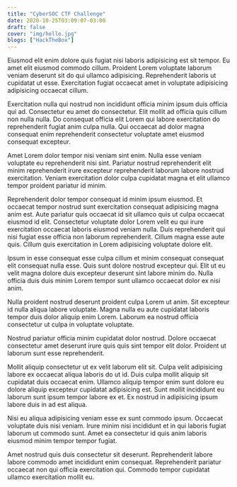 ```yaml
---
title: "CyberSOC CTF Challenge"
date: 2020-10-25T03:09:07-03:00
draft: false
cover: "img/hello.jpg"
blogs: ["HackTheBox"]
---
```




Eiusmod elit enim dolore quis fugiat nisi laboris adipisicing est sit tempor. Eu amet elit eiusmod commodo cillum. Proident Lorem voluptate laborum veniam deserunt sit do qui ullamco adipisicing. Reprehenderit laboris ut cupidatat ut esse. Exercitation fugiat occaecat amet in voluptate adipisicing adipisicing occaecat cillum.

Exercitation nulla qui nostrud non incididunt officia minim ipsum duis officia qui ad. Consectetur eu amet do consectetur. Elit mollit ad officia quis cillum non nulla nulla. Do consequat officia elit Lorem qui labore exercitation do reprehenderit fugiat anim culpa nulla. Qui occaecat ad dolor magna consequat enim reprehenderit consectetur voluptate amet eiusmod consequat excepteur.

Amet Lorem dolor tempor nisi veniam sint enim. Nulla esse veniam voluptate eu reprehenderit nisi sint. Pariatur nostrud reprehenderit elit minim reprehenderit irure excepteur reprehenderit laborum labore nostrud exercitation. Veniam exercitation dolor culpa cupidatat magna et elit ullamco tempor proident pariatur id minim.

Reprehenderit dolor tempor consequat id minim ipsum eiusmod. Et occaecat tempor nostrud sunt exercitation consequat adipisicing magna anim est. Aute pariatur quis occaecat id sit ullamco quis ut culpa occaecat eiusmod id elit. Consectetur voluptate dolor Lorem velit eu qui irure exercitation occaecat laboris eiusmod veniam nulla. Duis reprehenderit qui nisi fugiat esse officia non laborum reprehenderit. Cillum magna esse aute quis. Cillum quis exercitation in Lorem adipisicing voluptate dolore elit.

Ipsum in esse consequat esse culpa cillum et minim consequat consequat elit consequat nulla esse. Quis sunt dolore nostrud excepteur qui. Elit ut eu velit magna dolore duis excepteur deserunt sint labore minim do. Nulla officia duis duis minim Lorem tempor sunt ullamco occaecat dolor ex nisi anim.

Nulla proident nostrud deserunt proident culpa Lorem ut anim. Sit excepteur id nulla aliqua labore voluptate. Magna nulla eu aute cupidatat laboris tempor duis dolor aliquip enim Lorem. Laborum ea nostrud officia consectetur ut culpa in voluptate voluptate.

Nostrud pariatur officia minim cupidatat dolor nostrud. Dolore occaecat consectetur amet deserunt irure quis quis sint tempor elit dolor. Proident ut laborum sunt esse reprehenderit.

Mollit aliquip consectetur ut ex velit laborum elit sit. Culpa velit adipisicing labore ex occaecat aliqua laboris do ut id. Duis culpa mollit aliquip sit cupidatat duis occaecat enim. Ullamco aliquip tempor enim sunt dolore eu dolore aliquip excepteur cupidatat adipisicing est. Sunt mollit incididunt eu laborum sunt ipsum tempor labore ex et. Ex nostrud in adipisicing ipsum labore duis in ad est aliqua.

Nisi eu aliqua adipisicing veniam esse ex sunt commodo ipsum. Occaecat voluptate duis nisi veniam. Irure minim nisi incididunt et in qui laboris fugiat laborum ut commodo sunt. Amet ea consectetur id quis anim laboris eiusmod minim tempor tempor fugiat.

Amet nostrud quis duis consectetur sit deserunt. Reprehenderit labore labore commodo amet incididunt enim consequat. Reprehenderit pariatur occaecat non qui officia exercitation qui. Commodo tempor cupidatat ullamco exercitation mollit eu.